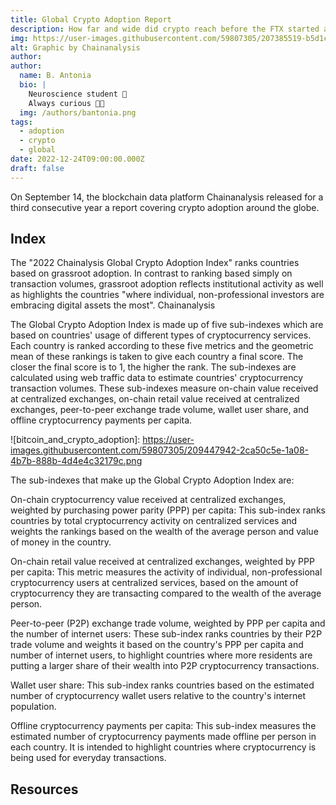```yaml
---
title: Global Crypto Adoption Report 
description: How far and wide did crypto reach before the FTX started an apocalypse!
img: https://user-images.githubusercontent.com/59807305/207385519-b5d1ce24-6bc5-4149-9d43-5357a1d0017c.jpeg
alt: Graphic by Chainanalysis 
author:
author: 
  name: B. Antonia
  bio: |
    Neuroscience student 🧠
    Always curious 🤔💡
  img: /authors/bantonia.png
tags:
  - adoption
  - crypto
  - global
date: 2022-12-24T09:00:00.000Z
draft: false
---
```


On September 14, the blockchain data platform Chainanalysis released for a third consecutive year a report covering crypto adoption around the globe. 
 

## Index

The "2022 Chainalysis Global Crypto Adoption Index" ranks countries based on grassroot adoption. In contrast to ranking based simply on transaction
volumes, grassroot adoption reflects institutional activity as well as highlights the countries "where individual, non-professional investors 
are embracing digital assets the most". Chainanalysis

The Global Crypto Adoption Index is made up of five sub-indexes which are based on countries' usage of different types of cryptocurrency services. 
Each country is ranked according to these five metrics and the geometric mean of these rankings is taken to give each country a final score. 
The closer the final score is to 1, the higher the rank. The sub-indexes are calculated using web traffic data to estimate countries' cryptocurrency transaction volumes. 
These sub-indexes measure on-chain value received at centralized exchanges, on-chain retail value received at centralized exchanges, peer-to-peer exchange trade volume, 
wallet user share, and offline cryptocurrency payments per capita.


![bitcoin_and_crypto_adoption]: https://user-images.githubusercontent.com/59807305/209447942-2ca50c5e-1a08-4b7b-888b-4d4e4c32179c.png


The sub-indexes that make up the Global Crypto Adoption Index are:

On-chain cryptocurrency value received at centralized exchanges, weighted by purchasing power parity (PPP) per capita: 
This sub-index ranks countries by total cryptocurrency activity on centralized services and weights the rankings based on the wealth of the average person 
and value of money in the country.

On-chain retail value received at centralized exchanges, weighted by PPP per capita: 
This metric measures the activity of individual, non-professional cryptocurrency users at centralized services, 
based on the amount of cryptocurrency they are transacting compared to the wealth of the average person.

Peer-to-peer (P2P) exchange trade volume, weighted by PPP per capita and the number of internet users: 
These sub-index ranks countries by their P2P trade volume and weights it based on the country's PPP per capita and number of internet users, 
to highlight countries where more residents are putting a larger share of their wealth into P2P cryptocurrency transactions.

Wallet user share: 
This sub-index ranks countries based on the estimated number of cryptocurrency wallet users relative to the country's internet population.

Offline cryptocurrency payments per capita: 
This sub-index measures the estimated number of cryptocurrency payments made offline per person in each country. 
It is intended to highlight countries where cryptocurrency is being used for everyday transactions.




## Resources
[ta-guys]: https://www.youtube.com/watch?v=1wbvluXkgAY
